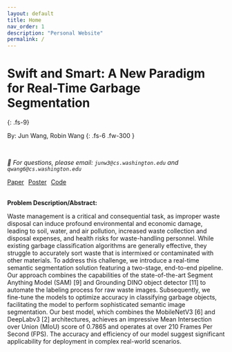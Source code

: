 ```yaml
---
layout: default
title: Home
nav_order: 1
description: "Personal Website"
permalink: /
---
```

<!-- Introduction -->
# Swift and Smart: A New Paradigm for Real-Time Garbage Segmentation
{: .fs-9}

By: Jun Wang, Robin Wang
{: .fs-6 .fw-300 }

<br>

*📧 For questions, please email: `junw3@cs.washington.edu` and `qwang6@cs.washington.edu`*

<div style="display: flex; gap: 10px;">
  <a href="assets/Images/Swift_and_Smart.pdf" class="btn btn-purple">Paper</a>
  <a href="assets/Images/Real-time Garbage Segmentation.pdf" class="btn btn-blue">Poster</a>
  <a href="https://github.com/junwang0510/CSE455Final/tree/main/assets/Code" class="btn btn-green">Code</a>
</div>

<br>

**Problem Description/Abstract:**

Waste management is a critical and consequential task, as improper waste disposal can induce profound environmental and economic damage, leading to soil, water, and air pollution, increased waste collection and disposal expenses, and health risks for waste-handling personnel. While existing garbage classification algorithms are generally effective, they struggle to accurately sort waste that is intermixed or contaminated with other materials. To address this challenge, we introduce a real-time semantic segmentation solution featuring a two-stage, end-to-end pipeline. Our approach combines the capabilities of the state-of-the-art Segment Anything Model (SAM) [9] and Grounding DINO object detector [11] to automate the labeling process for raw waste images. Subsequently, we fine-tune the models to optimize accuracy in classifying garbage objects, facilitating the model to perform sophisticated semantic image segmentation. Our best model, which combines the MobileNetV3 [6] and DeepLabv3 [2] architectures, achieves an impressive Mean Intersection over Union (MIoU) score of 0.7865 and operates at over 210 Frames Per Second (FPS). The accuracy and efficiency of our model suggest significant applicability for deployment in complex real-world scenarios.
